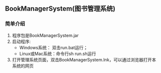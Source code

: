 ## BookManagerSystem(图书管理系统)
### 简单介绍
1. 程序包是BookManagerSystem.jar
2. 启动程序:
    - Windows系统： 双击run.bat运行；
    - Linux或Mac系统：命令行sh run.sh运行
3. 打开管理系统页面，双击BookManagerSystem.lnk，可以通过浏览器打开本系统的网页